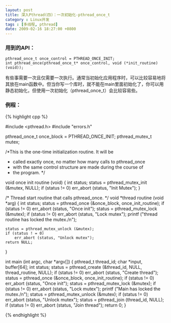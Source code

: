 ```yaml
---
layout: post
title: 深入Pthread(四)：一次初始化-pthread_once_t
category : Linux开发
tags : [多线程, pthread]
date: 2009-02-16 18:27:00 +0800
---
```


### 用到的API：

	pthread_once_t once_control = PTHREAD_ONCE_INIT;
	int pthread_once(pthread_once_t* once_control, void (*init_routine)(void));
    
有些事需要一次且仅需要一次执行。通常当初始化应用程序时，可以比较容易地将其放在main函数中。但当你写一个库时，就不能在main里面初始化了，你可以用静态初始化，但使用一次初始化（pthread_once_t）会比较容易些。
 
### 例程：

{% highlight cpp %}

#include <pthread.h>
#include "errors.h"
 
 
pthread_once_t once_block = PTHREAD_ONCE_INIT;
pthread_mutex_t mutex;
 
 
/*This is the one-time initialization routine. It will be
* called exactly once, no matter how many calls to pthread_once
* with the same control structure are made during the course of
* the program.
*/
 
void once init routine (void)
{
    int status;
    status = pthread_mutex_init (&mutex, NULL);
    if (status != 0)
        err_abort (status, "Init Mutex");
}
 
/* Thread start routine that calls pthread_once. 
*/
void *thread routine (void *arg) 
{
    int status; 
    status = pthread_once (&once_block, once_init_routine); 
    if (status != 0) 
        err_abort (status, "Once init"); 
    status = pthread_mutex_lock (&mutex); 
    if (status != 0) 
        err_abort (status, "Lock mutex"); 
    printf ("thread routine has locked the mutex./n");
 
    status = pthread_mutex_unlock (&mutex); 
    if (status ! = 0) 
        err_abort (status, "Unlock mutex"); 
    return NULL; 
}
 
int main (int argc, char *argv[]) 
{
    pthread_t thread_id; 
    char *input, buffer[64]; 
    int status; 
    status = pthread_create (&thread_id, NULL, thread_routine, NULL); 
    if (status != 0) 
        err_abort (status, "Create thread"); 
    status = pthread_once (&once_block, once_init_routine); 
    if (status != 0) 
        err_abort (status, "Once init"); 
    status = pthread_mutex_lock (&mutex); 
    if (status != 0) 
        err_abort (status, "Lock mutex"); 
    printf ("Main has locked the mutex./n"); 
    status = pthread_mutex_unlock (&mutex); 
    if (status != 0) 
        err_abort (status, "Unlock mutex"); 
    status = pthread_join (thread_id, NULL); 
    if (status != 0) 
        err_abort (status, "Join thread"); 
    return 0; 
}

{% endhighlight %}
